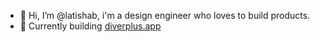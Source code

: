 - 👋 Hi, I’m @latishab, i'm a design engineer who loves to build products.
- 🌱 Currently building [diverplus.app](https://www.trycurrents.app)

